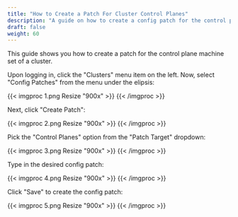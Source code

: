 ```yaml
---
title: "How to Create a Patch For Cluster Control Planes"
description: "A guide on how to create a config patch for the control plane of a cluster."
draft: false
weight: 60
---
```


This guide shows you how to create a patch for the control plane machine set of a cluster.

Upon logging in, click the "Clusters" menu item on the left.
Now, select "Config Patches" from the menu under the elipsis:

{{< imgproc 1.png Resize "900x" >}}
{{< /imgproc >}}

Next, click "Create Patch":

{{< imgproc 2.png Resize "900x" >}}
{{< /imgproc >}}

Pick the "Control Planes" option from the "Patch Target" dropdown:

{{< imgproc 3.png Resize "900x" >}}
{{< /imgproc >}}

Type in the desired config patch:

{{< imgproc 4.png Resize "900x" >}}
{{< /imgproc >}}

Click "Save" to create the config patch:

{{< imgproc 5.png Resize "900x" >}}
{{< /imgproc >}}